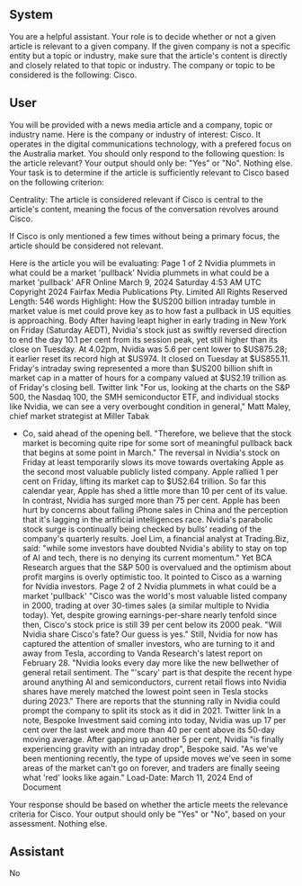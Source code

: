 ## System

You are a helpful assistant. Your role is to decide whether or not a given article is relevant to a given company. If the given company is not a specific entity but a topic or industry, make sure that the article's content is directly and closely related to that topic or industry. The company or topic to be considered is the following: Cisco.

## User


You will be provided with a news media article and a company, topic or industry name. Here is the company or industry of interest: Cisco. It operates in the digital communications technology, with a prefered focus on the Australia market. You should only respond to the following question: Is the article relevant? Your output should only be: "Yes" or "No". Nothing else. Your task is to determine if the article is sufficiently relevant to Cisco based on the following criterion:

Centrality: The article is considered relevant if Cisco is central to the article's content, meaning the focus of the conversation revolves around Cisco.

If Cisco is only mentioned a few times without being a primary focus, the article should be considered not relevant.

Here is the article you will be evaluating: Page 1 of 2
Nvidia plummets in what could be a market 'pullback'
Nvidia plummets in what could be a market 'pullback'
AFR Online
March 9, 2024 Saturday 4:53 AM UTC
Copyright 2024 Fairfax Media Publications Pty. Limited All Rights Reserved
Length: 546 words
Highlight: How the $US200 billion intraday tumble in market value is met could prove key as to how fast a pullback 
in US equities is approaching.
Body
After having leapt higher in early trading in New York on Friday (Saturday AEDT), Nvidia's stock just as swiftly 
reversed direction to end the day 10.1 per cent from its session peak, yet still higher than its close on Tuesday.
At 4.02pm, Nvidia was 5.6 per cent lower to $US875.28; it earlier reset its record high at $US974. It closed on 
Tuesday at $US855.11.
Friday's intraday swing represented a more than $US200 billion shift in market cap in a matter of hours for a 
company valued at $US2.19 trillion as of Friday's closing bell.
Twitter link
"For us, looking at the charts on the S&P 500, the Nasdaq 100, the SMH semiconductor ETF, and individual stocks 
like Nvidia, we can see a very overbought condition in general," Matt Maley, chief market strategist at Miller Tabak 
+ Co, said ahead of the opening bell.
"Therefore, we believe that the stock market is becoming quite ripe for some sort of meaningful pullback back that 
begins at some point in March."
The reversal in Nvidia's stock on Friday at least temporarily slows its move towards overtaking Apple as the second 
most valuable publicly listed company. Apple rallied 1 per cent on Friday, lifting its market cap to $US2.64 trillion.
So far this calendar year, Apple has shed a little more than 10 per cent of its value. In contrast, Nvidia has surged 
more than 75 per cent. Apple has been hurt by concerns about falling iPhone sales in China and the perception that 
it's lagging in the artificial intelligences race.
Nvidia's parabolic stock surge is continually being checked by bulls' reading of the company's quarterly results.
Joel Lim, a financial analyst at Trading.Biz, said: "while some investors have doubted Nvidia's ability to stay on top 
of AI and tech, there is no denying its current momentum."
Yet BCA Research argues that the S&P 500 is overvalued and the optimism about profit margins is overly optimistic 
too. It pointed to Cisco as a warning for Nvidia investors.
Page 2 of 2
Nvidia plummets in what could be a market 'pullback'
"Cisco was the world's most valuable listed company in 2000, trading at over 30-times sales (a similar multiple to 
Nvidia today). Yet, despite growing earnings-per-share nearly tenfold since then, Cisco's stock price is still 39 per 
cent below its 2000 peak.
"Will Nvidia share Cisco's fate? Our guess is yes."
Still, Nvidia for now has captured the attention of smaller investors, who are turning to it and away from Tesla, 
according to Vanda Research's latest report on February 28.
"Nvidia looks every day more like the new bellwether of general retail sentiment. The "'scary' part is that despite the 
recent hype around anything AI and semiconductors, current retail flows into Nvidia shares have merely matched 
the lowest point seen in Tesla stocks during 2023."
There are reports that the stunning rally in Nvidia could prompt the company to split its stock as it did in 2021.
Twitter link
In a note, Bespoke Investment said coming into today, Nvidia was up 17 per cent over the last week and more than 
40 per cent above its 50-day moving average.
After gapping up another 5 per cent, Nvidia "is finally experiencing gravity with an intraday drop", Bespoke said. "As 
we've been mentioning recently, the type of upside moves we've seen in some areas of the market can't go on 
forever, and traders are finally seeing what 'red' looks like again."
Load-Date: March 11, 2024
End of Document

Your response should be based on whether the article meets the relevance criteria for Cisco.
Your output should only be "Yes" or "No", based on your assessment. Nothing else.
            

## Assistant

No

